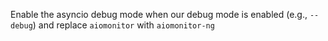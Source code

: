 Enable the asyncio debug mode when our debug mode is enabled (e.g., `--debug`) and replace `aiomonitor` with `aiomonitor-ng`
